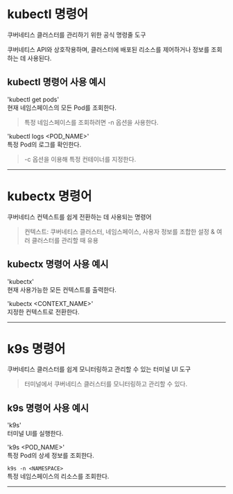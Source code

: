 # kubectl 명령어

쿠버네티스 클러스터를 관리하기 위한 공식 명령줄 도구

쿠버네티스 API와 상호작용하며, 클러스터에 배포된 리소스를 제어하거나 정보를 조회하는 데 사용된다.


## kubectl 명령어 사용 예시

'kubectl get pods'  
현재 네임스페이스의 모든 Pod를 조회한다.

> 특정 네임스페이스를 조회하려면 -n 옵션을 사용한다.

'kubectl logs <POD_NAME>'  
특정 Pod의 로그를 확인한다.

> -c 옵션을 이용해 특정 컨테이너를 지정한다.

---

# kubectx 명령어

쿠버네티스 컨텍스트를 쉽게 전환하는 데 사용되는 명령어  

> 컨텍스트: 쿠버네티스 클러스터, 네임스페이스, 사용자 정보를 조합한 설정 & 여러 클러스터를 관리할 때 유용

## kubectx 명령어 사용 예시

'kubectx'  
현재 사용가능한 모든 컨텍스트를 출력한다.

'kubectx <CONTEXT_NAME>'  
지정한 컨텍스트로 전환한다.

---

# k9s 명령어

쿠버네티스 클러스터를 쉽게 모니터링하고 관리할 수 있는 터미널 UI 도구

> 터미널에서 쿠버네티스 클러스터를 모니터링하고 관리할 수 있다.  

## k9s 명령어 사용 예시

'k9s'  
터미널 UI를 실행한다.

'k9s <POD_NAME>'  
특정 Pod의 상세 정보를 조회한다.

`k9s -n <NAMESPACE>`  
특정 네임스페이스의 리소스를 조회한다.

---